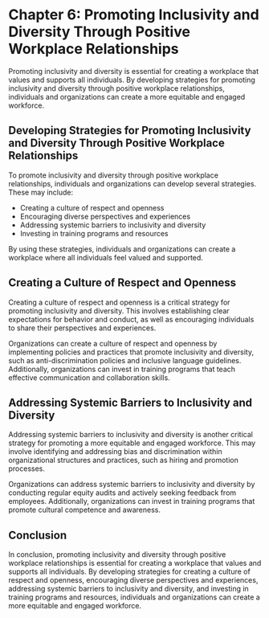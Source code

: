 Chapter 6: Promoting Inclusivity and Diversity Through Positive Workplace Relationships
=======================================================================================

Promoting inclusivity and diversity is essential for creating a workplace that values and supports all individuals. By developing strategies for promoting inclusivity and diversity through positive workplace relationships, individuals and organizations can create a more equitable and engaged workforce.

Developing Strategies for Promoting Inclusivity and Diversity Through Positive Workplace Relationships
------------------------------------------------------------------------------------------------------

To promote inclusivity and diversity through positive workplace relationships, individuals and organizations can develop several strategies. These may include:

* Creating a culture of respect and openness
* Encouraging diverse perspectives and experiences
* Addressing systemic barriers to inclusivity and diversity
* Investing in training programs and resources

By using these strategies, individuals and organizations can create a workplace where all individuals feel valued and supported.

Creating a Culture of Respect and Openness
------------------------------------------

Creating a culture of respect and openness is a critical strategy for promoting inclusivity and diversity. This involves establishing clear expectations for behavior and conduct, as well as encouraging individuals to share their perspectives and experiences.

Organizations can create a culture of respect and openness by implementing policies and practices that promote inclusivity and diversity, such as anti-discrimination policies and inclusive language guidelines. Additionally, organizations can invest in training programs that teach effective communication and collaboration skills.

Addressing Systemic Barriers to Inclusivity and Diversity
---------------------------------------------------------

Addressing systemic barriers to inclusivity and diversity is another critical strategy for promoting a more equitable and engaged workforce. This may involve identifying and addressing bias and discrimination within organizational structures and practices, such as hiring and promotion processes.

Organizations can address systemic barriers to inclusivity and diversity by conducting regular equity audits and actively seeking feedback from employees. Additionally, organizations can invest in training programs that promote cultural competence and awareness.

Conclusion
----------

In conclusion, promoting inclusivity and diversity through positive workplace relationships is essential for creating a workplace that values and supports all individuals. By developing strategies for creating a culture of respect and openness, encouraging diverse perspectives and experiences, addressing systemic barriers to inclusivity and diversity, and investing in training programs and resources, individuals and organizations can create a more equitable and engaged workforce.
